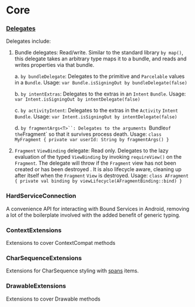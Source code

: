 # Core

### [Delegates](https://kotlinlang.org/docs/reference/delegation.html)

Delegates include:

1. Bundle delegates: Read/write. Similar to the standard library `by map()`, this delegate takes an arbitrary type <T> maps it to a bundle, and reads and writes properties via that bundle.

    a. `by bundleDelegate`: Delegates to the primitive and `Parcelable` values in a `Bundle`. Usage:
        ```
        var Bundle.isSigningOut by bundleDelegate(false)
        ```

    b. `by intentExtras`: Delegates to the extras in an `Intent` `Bundle`. Usage:
        ```
        var Intent.isSigningOut by intentDelegate(false)
        ```

    c. `by activityIntent`: Delegates to the extras in the `Activity` `Intent` `Bundle`. Usage:
        ```
        var Intent.isSigningOut by intentDelegate(false)
        ```

    d. `by fragmentArgs<T>``: Delegates to the arguments `Bundle` of the `Fragment` so that it survives process death. Usage:
        ```
        class MyFragment {
            private var userId: String by fragmentArgs()
        }
        ```

2. `Fragment` `ViewBinding` delegate: Read only. Delegates to the lazy evaluation of the typed `ViewBinding` by invoking `requireView()` on the `Fragment`.
    The delegate will throw if the `Fragment` view has not been created or has been destroyed .
    It is also lifecycle aware, cleaning up after itself when the `Fragment` `View` is destroyed. Usage:
        ```
        class AFragment {
            private val binding by viewLifecycle(AFragmentBinding::bind)
        }
        ```

### HardServiceConnection

A convenience API for interacting with Bound Services in Android, removing a lot of the boilerplate involved with the added benefit of
generic typing.

### ContextExtensions

Extensions to cover ContextCompat methods

### CharSequenceExtensions

Extensions for CharSequence styling with [spans](https://developer.android.com/reference/android/text/Spannable.html) items.

### DrawableExtensions

Extensions to cover Drawable methods